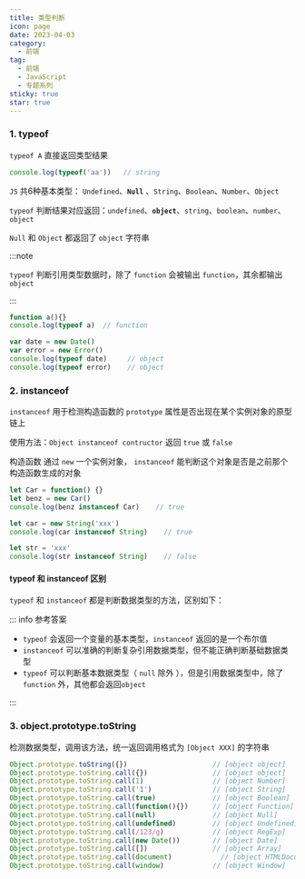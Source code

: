 ```yaml
---
title: 类型判断
icon: page
date: 2023-04-03
category:
  - 前端
tag:
  - 前端
  - JavaScript
  - 专题系列
sticky: true
star: true
---
```




<!-- more -->

### 1. typeof

`typeof A` 直接返回类型结果

```javascript
console.log(typeof('aa'))   // string
```



`JS` 共6种基本类型： `Undefined`、**`Null`** 、`String`、`Boolean`、`Number`、`Object`

 `typeof` 判断结果对应返回：`undefined`、**`object`**、`string`、`boolean`、`number`、`object`

`Null` 和 `Object` 都返回了 `object` 字符串



:::note

`typeof`  判断引用类型数据时，除了 `function` 会被输出 `function`，其余都输出`object`

:::



```javascript
function a(){}
console.log(typeof a)  // function

var date = new Date()
var error = new Error()
console.log(typeof date)     // object
console.log(typeof error)    // object
```



### 2. instanceof

`instanceof` 用于检测构造函数的 `prototype` 属性是否出现在某个实例对象的原型链上

使用方法：`Object instanceof contructor`    返回 `true` 或 `false`



构造函数 通过 `new` 一个实例对象， `instanceof` 能判断这个对象是否是之前那个构造函数生成的对象

```javascript
let Car = function() {}
let benz = new Car()
console.log(benz instanceof Car)    // true

let car = new String('xxx')
console.log(car instanceof String)    // true

let str = 'xxx'
console.log(str instanceof String)    // false
```



#### typeof 和 instanceof 区别

`typeof` 和 `instanceof` 都是判断数据类型的方法，区别如下：

::: info 参考答案

- `typeof` 会返回一个变量的基本类型，`instanceof` 返回的是一个布尔值
- `instanceof` 可以准确的判断复杂引用数据类型，但不能正确判断基础数据类型
- `typeof` 可以判断基本数据类型（ `null` 除外 ），但是引用数据类型中，除了 `function` 外，其他都会返回`object`

:::



### 3. object.prototype.toString

检测数据类型，调用该方法，统一返回调用格式为 `[Object XXX]` 的字符串

```javascript
Object.prototype.toString({})                     // [object object]
Object.prototype.toString.call({})                // [object object]
Object.prototype.toString.call(1)                 // [object Number]
Object.prototype.toString.call('1')               // [object String]
Object.prototype.toString.call(true)              // [object Boolean]
Object.prototype.toString.call(function(){})      // [object Function]
Object.prototype.toString.call(null)              // [object Null]
Object.prototype.toString.call(undefined)         // [object Undefined]
Object.prototype.toString.call(/123/g)            // [object RegExp]
Object.prototype.toString.call(new Date())        // [object Date]
Object.prototype.toString.call([])                // [object Array]
Object.prototype.toString.call(document)         	// [object HTMLDocument]
Object.prototype.toString.call(window)            // [object Window]
```

